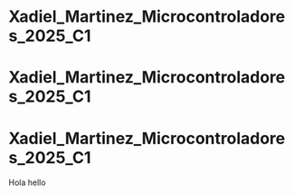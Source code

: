 # Xadiel_Martinez_Microcontroladores_2025_C1
# Xadiel_Martinez_Microcontroladores_2025_C1
# Xadiel_Martinez_Microcontroladores_2025_C1

Hola hello
